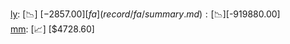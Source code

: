 [ly](record/ly/summary.md): [📉] [$-2857.00]  
[fa](record/fa/summary.md): [📉] [$-919880.00]  
[mm](record/mm/summary.md): [📈] [$4728.60]  
